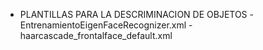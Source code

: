 - PLANTILLAS PARA LA DESCRIMINACION DE OBJETOS
    -EntrenamientoEigenFaceRecognizer.xml
    -haarcascade_frontalface_default.xml
